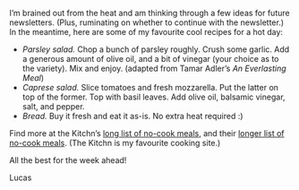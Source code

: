 I’m brained out from the heat and am thinking through a few ideas for future newsletters. (Plus, ruminating on whether to continue with the newsletter.) In the meantime, here are some of my favourite cool recipes for a hot day:

* *Parsley salad.* Chop a bunch of parsley roughly. Crush some garlic. Add a generous amount of olive oil, and a bit of vinegar (your choice as to the variety). Mix and enjoy. (adapted from Tamar Adler’s *An Everlasting Meal*)
* *Caprese salad.* Slice tomatoes and fresh mozzarella. Put the latter on top of the former. Top with basil leaves. Add olive oil, balsamic vinegar, salt, and pepper.
* *Bread.* Buy it fresh and eat it as-is. No extra heat required :)

Find more at the Kitchn’s [long list of no-cook meals](https://www.thekitchn.com/13-no-heat-no-cook-meals-that-still-fill-you-up-240527), and their [longer list of no-cook meals](https://www.thekitchn.com/20-no-cook-dinners-to-keep-in-your-meal-plan-this-summer-244999). (The Kitchn is my favourite cooking site.)

All the best for the week ahead!

Lucas